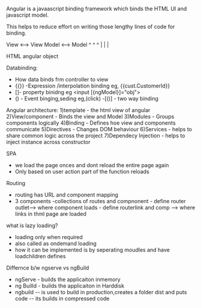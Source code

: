 Angular is a javaascript binding framework which binds the HTML UI and javascript model.

This helps to reduce effort on writing those lengthy lines of code for binding.


View <--> View Model <--> Model
 ^              ^          ^
 |              |          |

HTML          angular     object



Databinding:
- How data binds frm controller to view
- {{}} -Expression /interpolation binding eg,<td> {{cust.CustomerId}} </td>
- []- property binidng  eg <input [{ngModel}]="obj">
- () - Event binging,seding eg,(click)
-[()] - two way binding

Angular architecture:
 1)template - the html view of angular
 2)View/component - Binds the view and Model 
 3)Modules - Groups components logically
 4)Binding - Defines hoe view and components communicate
 5)Directives - Changes DOM behaviour
 6)Services - helps to share common logic across the project
 7)Dependecy Injection - helps to inject instance across constructor


 SPA
 - we load the page onces and dont reload the entire page again
 - Only based on user action part of the function reloads

 Routing
 -  routing has URL and component  mapping
 - 3 components
 		-collections of routes and compnonent
 		- define router outlet--> where component loads
 		- define routerlink and comp --> where links in thml page are loaded

what is lazy loading?
 - loading only when required
 - also called as ondemand loading
 - how it can be implemented is by seperating moudles and have loadchildren defines


 Differnce b/w ngserve vs ngBuild
  -  ngServe - builds the applicaiton inmemory
  - ng Builld - builds the applicaiton in Harddisk
  - ngbuild 
   -- is used to build in production,creates a folder dist and puts code 
   -- its builds in compressed code


   

